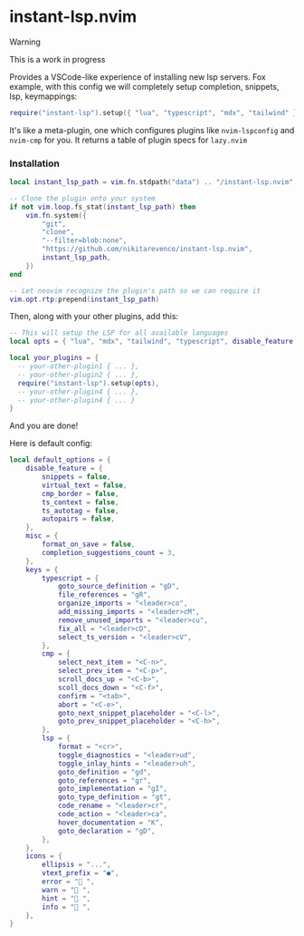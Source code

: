 # instant-lsp.nvim

> [!WARNING]
> This is a work in progress

Provides a VSCode-like experience of installing new lsp servers. Fox example, with this config we will completely setup completion, snippets, lsp, keymappings:

```lua
require("instant-lsp").setup({ "lua", "typescript", "mdx", "tailwind" })
```

It's like a meta-plugin, one which configures plugins like `nvim-lspconfig` and `nvim-cmp` for you.
It returns a table of plugin specs for `lazy.nvim`

### Installation

```lua
local instant_lsp_path = vim.fn.stdpath("data") .. "/instant-lsp.nvim"

-- Clone the plugin onto your system
if not vim.loop.fs_stat(instant_lsp_path) then
	vim.fn.system({
		"git",
		"clone",
		"--filter=blob:none",
		"https://github.com/nikitarevenco/instant-lsp.nvim",
		instant_lsp_path,
	})
end

-- Let neovim recognize the plugin's path so we can require it
vim.opt.rtp:prepend(instant_lsp_path)
```

Then, along with your other plugins, add this:

```lua
-- This will setup the LSP for all available languages
local opts = { "lua", "mdx", "tailwind", "typescript", disable_feature = { snippets = true } } -- you can also pass in additional options, see below for default options

local your_plugins = {
  -- your-other-plugin1 { ... },
  -- your-other-plugin2 { ... },
  require("instant-lsp").setup(opts),
  -- your-other-plugin4 { ... },
  -- your-other-plugin4 { ... }
}
```

And you are done!

Here is default config:

```lua
local default_options = {
	disable_feature = {
		snippets = false,
		virtual_text = false,
		cmp_border = false,
		ts_context = false,
		ts_autotag = false,
		autopairs = false,
	},
	misc = {
		format_on_save = false,
		completion_suggestions_count = 3,
	},
	keys = {
		typescript = {
			goto_source_definition = "gD",
			file_references = "gR",
			organize_imports = "<leader>co",
			add_missing_imports = "<leader>cM",
			remove_unused_imports = "<leader>cu",
			fix_all = "<leader>cD",
			select_ts_version = "<leader>cV",
		},
		cmp = {
			select_next_item = "<C-n>",
			select_prev_item = "<C-p>",
			scroll_docs_up = "<C-b>",
			scoll_docs_down = "<C-f>",
			confirm = "<tab>",
			abort = "<C-e>",
			goto_next_snippet_placeholder = "<C-l>",
			goto_prev_snippet_placeholder = "<C-h>",
		},
		lsp = {
			format = "<cr>",
			toggle_diagnostics = "<leader>ud",
			toggle_inlay_hints = "<leader>uh",
			goto_definition = "gd",
			goto_references = "gr",
			goto_implementation = "gI",
			goto_type_definition = "gt",
			code_rename = "<leader>cr",
			code_action = "<leader>ca",
			hover_documentation = "K",
			goto_declaration = "gD",
		},
	},
	icons = {
		ellipsis = "...",
		vtext_prefix = "●",
		error = " ",
		warn = " ",
		hint = " ",
		info = " ",
	},
}
```
